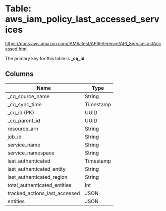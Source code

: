 # Table: aws_iam_policy_last_accessed_services

https://docs.aws.amazon.com/IAM/latest/APIReference/API_ServiceLastAccessed.html

The primary key for this table is **_cq_id**.

## Columns

| Name          | Type          |
| ------------- | ------------- |
|_cq_source_name|String|
|_cq_sync_time|Timestamp|
|_cq_id (PK)|UUID|
|_cq_parent_id|UUID|
|resource_arn|String|
|job_id|String|
|service_name|String|
|service_namespace|String|
|last_authenticated|Timestamp|
|last_authenticated_entity|String|
|last_authenticated_region|String|
|total_authenticated_entities|Int|
|tracked_actions_last_accessed|JSON|
|entities|JSON|
